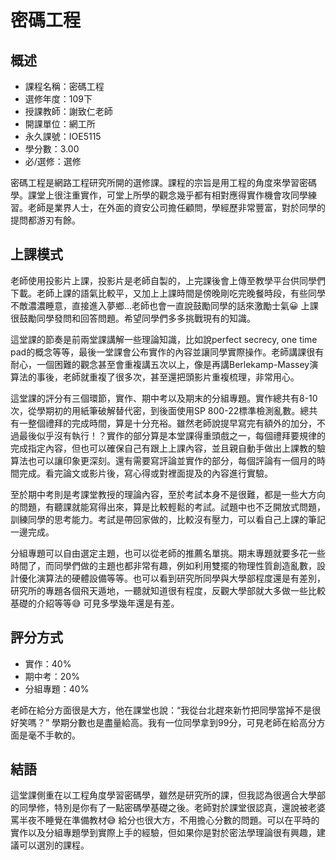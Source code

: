 
# 密碼工程
## 概述
- 課程名稱：密碼工程
- 選修年度：109下
- 授課教師：謝致仁老師
- 開課單位：網工所    
- 永久課號：IOE5115
- 學分數：3.00
- 必/選修：選修

密碼工程是網路工程研究所開的選修課。課程的宗旨是用工程的角度來學習密碼學。課堂上很注重實作，可堂上所學的觀念幾乎都有相對應得實作機會攻同學練習。老師是業界人士，在外面的資安公司擔任顧問，學經歷非常豐富，對於同學的提問都游刃有餘。

## 上課模式
老師使用投影片上課，投影片是老師自製的，上完課後會上傳至教學平台供同學們下載。老師上課的語氣比較平，又加上上課時間是傍晚剛吃完晚餐時段，有些同學不敵濃濃睡意，直接進入夢鄉...老師也會一直說鼓勵同學的話來激勵士氣😀 上課很鼓勵同學發問和回答問題。希望同學們多多挑戰現有的知識。

這堂課的節奏是前兩堂課講解一些理論知識，比如說perfect secrecy, one time pad的概念等等，最後一堂課會公布實作的內容並讓同學實際操作。老師講課很有耐心，一個困難的觀念甚至會重複講五次以上，像是再講Berlekamp-Massey演算法的事後，老師就重複了很多次，甚至還把頭影片重複梳理，非常用心。

這堂課的評分有三個環節，實作、期中考以及期末的分組專題。實作總共有8-10次，從學期初的用紙筆破解替代密，到後面使用SP 800-22標準檢測亂數。總共有一整個禮拜的完成時間，算是十分充裕。雖然老師說提早寫完有額外的加分，不過最後似乎沒有執行！？實作的部分算是本堂課得重頭戲之一，每個禮拜要規律的完成指定內容，但也可以確保自己有跟上上課內容，並且親自動手做出上課教的驗算法也可以讓印象更深刻。還有需要寫評論並實作的部分，每個評論有一個月的時間完成。看完論文或影片後，寫心得或對裡面提及的內容進行實驗。

至於期中考則是考課堂教授的理論內容，至於考試本身不是很難，都是一些大方向的問題，有聽課就能寫得出來，算是比較輕鬆的考試。試題中也不乏開放式問題，訓練同學的思考能力。考試是帶回家做的，比較沒有壓力，可以看自己上課的筆記一邊完成。

分組專題可以自由選定主題，也可以從老師的推薦名單挑。期末專題就要多花一些時間了，而同學們做的主題也都非常有趣，例如利用雙擺的物理性質創造亂數，設計優化演算法的硬體設備等等。也可以看到研究所同學與大學部程度還是有差別，研究所的專題各個飛天遁地，一聽就知道很有程度，反觀大學部就大多做一些比較基礎的介紹等等😅 可見多學幾年還是有差。

## 評分方式
- 實作：40%
- 期中考：20%
- 分組專題：40%

老師在給分方面很是大方，他在課堂也說：“我從台北趕來新竹把同學當掉不是很好笑嗎？” 學期分數也是盡量給高。我有一位同學拿到99分，可見老師在給高分方面是毫不手軟的。


## 結語
這堂課側重在以工程角度學習密碼學，雖然是研究所的課，但我認為很適合大學部的同學修，特別是你有了一點密碼學基礎之後。老師對於課堂很認真，還說被老婆罵半夜不睡覺在準備教材😅 給分也很大方，不用擔心分數的問題。可以在平時的實作以及分組專題學到實際上手的經驗，但如果你是對於密法學理論很有興趣，建議可以選別的課程。
